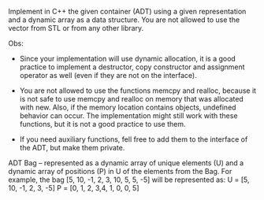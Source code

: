 Implement in C++ the given container (ADT) using a given representation and a dynamic array as a data structure. You are not allowed to use the vector from STL or from any other library.

Obs:

- Since your implementation will use dynamic allocation, it is a good practice to implement a destructor, copy constructor and assignment operator as well (even if they are not on the interface).

- You are not allowed to use the functions memcpy and realloc, because it is not safe to use memcpy and realloc on memory that was allocated with new. Also, if the memory location contains objects, undefined behavior can occur. The implementation might still work with these functions, but it is not a good practice to use them.

-  If you need auxiliary functions, fell free to add them to the interface of the ADT, but make them private.

ADT  Bag – represented as a dynamic array of unique elements (U) and a dynamic array of positions (P) in U of the elements from the Bag. For example, the bag [5, 10, -1, 2, 3, 10, 5, 5, -5] will be represented as:
U = [5, 10, -1, 2, 3, -5]
P = [0, 1, 2, 3,4, 1, 0, 0, 5]
